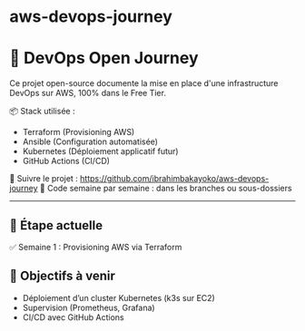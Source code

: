 # aws-devops-journey
# 🚀 DevOps Open Journey

Ce projet open-source documente la mise en place d'une infrastructure DevOps sur AWS, 100% dans le Free Tier.

📦 Stack utilisée :
- Terraform (Provisioning AWS)
- Ansible (Configuration automatisée)
- Kubernetes (Déploiement applicatif futur)
- GitHub Actions (CI/CD)

🔗 Suivre le projet : https://github.com/ibrahimbakayoko/aws-devops-journey 
📁 Code semaine par semaine : dans les branches ou sous-dossiers

---

## 📍 Étape actuelle
✅ Semaine 1 : Provisioning AWS via Terraform

## 📌 Objectifs à venir
- Déploiement d’un cluster Kubernetes (k3s sur EC2)
- Supervision (Prometheus, Grafana)
- CI/CD avec GitHub Actions
